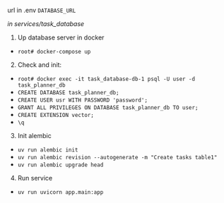 url in .env `DATABASE_URL`

_in services/task_database_

1. Up database server in docker

- `root# docker-compose up`

2. Check and init:

- `root# docker exec -it task_database-db-1 psql -U user -d task_planner_db`
- `CREATE DATABASE task_planner_db;`
- `CREATE USER usr WITH PASSWORD 'password';`
- `GRANT ALL PRIVILEGES ON DATABASE task_planner_db TO user;`
- `CREATE EXTENSION vector;`
- `\q`

3. Init alembic

- `uv run alembic init`
- `uv run alembic revision --autogenerate -m "Create tasks table1"`
- `uv run alembic upgrade head`

4. Run service

- `uv run uvicorn app.main:app`

